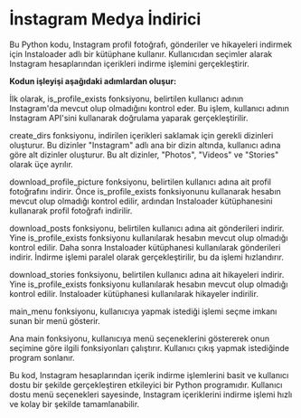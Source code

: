 # İnstagram Medya İndirici

Bu Python kodu, Instagram profil fotoğrafı, gönderiler ve hikayeleri indirmek için Instaloader adlı bir kütüphane kullanır. Kullanıcıdan seçimler alarak Instagram hesaplarından içerikleri indirme işlemini gerçekleştirir.

**Kodun işleyişi aşağıdaki adımlardan oluşur:**

İlk olarak, is_profile_exists fonksiyonu, belirtilen kullanıcı adının Instagram'da mevcut olup olmadığını kontrol eder. Bu işlem, kullanıcı adının Instagram API'sini kullanarak doğrulama yaparak gerçekleştirilir.

create_dirs fonksiyonu, indirilen içerikleri saklamak için gerekli dizinleri oluşturur. Bu dizinler "Instagram" adlı ana bir dizin altında, kullanıcı adına göre alt dizinler oluşturur. Bu alt dizinler, "Photos", "Videos" ve "Stories" olarak üçe ayrılır.

download_profile_picture fonksiyonu, belirtilen kullanıcı adına ait profil fotoğrafını indirir. Önce is_profile_exists fonksiyonunu kullanarak hesabın mevcut olup olmadığı kontrol edilir, ardından Instaloader kütüphanesini kullanarak profil fotoğrafı indirilir.

download_posts fonksiyonu, belirtilen kullanıcı adına ait gönderileri indirir. Yine is_profile_exists fonksiyonu kullanılarak hesabın mevcut olup olmadığı kontrol edilir. Daha sonra Instaloader kütüphanesi kullanılarak gönderileri indirir. İndirme işlemi paralel olarak gerçekleştirilir, bu da işlemi hızlandırır.

download_stories fonksiyonu, belirtilen kullanıcı adına ait hikayeleri indirir. Yine is_profile_exists fonksiyonu kullanılarak hesabın mevcut olup olmadığı kontrol edilir. Instaloader kütüphanesi kullanılarak hikayeler indirilir.

main_menu fonksiyonu, kullanıcıya yapmak istediği işlemi seçme imkanı sunan bir menü gösterir.

Ana main fonksiyonu, kullanıcıya menü seçeneklerini göstererek onun seçimine göre ilgili fonksiyonları çalıştırır. Kullanıcı çıkış yapmak istediğinde program sonlanır.

Bu kod, Instagram hesaplarından içerik indirme işlemlerini basit ve kullanıcı dostu bir şekilde gerçekleştiren etkileyici bir Python programıdır. Kullanıcı dostu menü seçenekleri sayesinde, Instagram içeriklerini indirme işlemi hızlı ve kolay bir şekilde tamamlanabilir.
